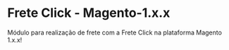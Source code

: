 # Frete Click - Magento-1.x.x
Módulo para realização de frete com a Frete Click na plataforma Magento 1.x.x!
